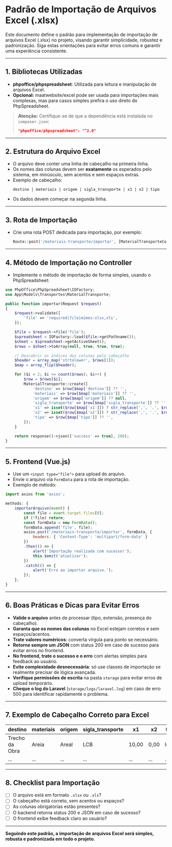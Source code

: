 # Padrão de Importação de Arquivos Excel (.xlsx)

Este documento define o padrão para implementação de importação de arquivos Excel (.xlsx) no projeto, visando garantir simplicidade, robustez e padronização. Siga estas orientações para evitar erros comuns e garantir uma experiência consistente.

---

## 1. **Bibliotecas Utilizadas**
- **phpoffice/phpspreadsheet**: Utilizada para leitura e manipulação de arquivos Excel.
- **Opcional:** maatwebsite/excel pode ser usada para importações mais complexas, mas para casos simples prefira o uso direto do PhpSpreadsheet.

> **Atenção:** Certifique-se de que a dependência está instalada no `composer.json`:
> ```json
> "phpoffice/phpspreadsheet": "^2.0"
> ```

---

## 2. **Estrutura do Arquivo Excel**
- O arquivo deve conter uma linha de cabeçalho na primeira linha.
- Os nomes das colunas devem ser **exatamente** os esperados pelo sistema, em minúsculo, sem acentos e sem espaços extras.
- Exemplo de cabeçalho:
  ```
  destino | materiais | origem | sigla_transporte | x1 | x2 | tipo
  ```
- Os dados devem começar na segunda linha.

---

## 3. **Rota de Importação**
- Crie uma rota POST dedicada para importação, por exemplo:
  ```php
  Route::post('/materiais-transporte/importar', [MaterialTransporteController::class, 'importar']);
  ```

---

## 4. **Método de Importação no Controller**
- Implemente o método de importação de forma simples, usando o PhpSpreadsheet:

```php
use PhpOffice\PhpSpreadsheet\IOFactory;
use App\Models\Transportes\MaterialTransporte;

public function importar(Request $request)
{
    $request->validate([
        'file' => 'required|file|mimes:xlsx,xls',
    ]);

    $file = $request->file('file');
    $spreadsheet = IOFactory::load($file->getPathname());
    $sheet = $spreadsheet->getActiveSheet();
    $rows = $sheet->toArray(null, true, true, true);

    // Descobrir os índices das colunas pelo cabeçalho
    $header = array_map('strtolower', $rows[1]);
    $map = array_flip($header);

    for ($i = 2; $i <= count($rows); $i++) {
        $row = $rows[$i];
        MaterialTransporte::create([
            'destino' => $row[$map['destino']] ?? '',
            'materiais' => $row[$map['materiais']] ?? '',
            'origem' => $row[$map['origem']] ?? null,
            'sigla_transporte' => $row[$map['sigla_transporte']] ?? '',
            'x1' => isset($row[$map['x1']]) ? str_replace(',', '.', $row[$map['x1']]) : 0,
            'x2' => isset($row[$map['x2']]) ? str_replace(',', '.', $row[$map['x2']]) : 0,
            'tipo' => $row[$map['tipo']] ?? '',
        ]);
    }

    return response()->json(['success' => true], 200);
}
```

---

## 5. **Frontend (Vue.js)**
- Use um `<input type="file">` para upload do arquivo.
- Envie o arquivo via `FormData` para a rota de importação.
- Exemplo de método:

```js
import axios from 'axios';

methods: {
    importarArquivo(event) {
        const file = event.target.files[0];
        if (!file) return;
        const formData = new FormData();
        formData.append('file', file);
        axios.post('/materiais-transporte/importar', formData, {
            headers: { 'Content-Type': 'multipart/form-data' }
        })
        .then(() => {
            alert('Importação realizada com sucesso!');
            this.$emit('atualizar');
        })
        .catch(() => {
            alert('Erro ao importar arquivo.');
        });
    },
}
```

---

## 6. **Boas Práticas e Dicas para Evitar Erros**
- **Valide o arquivo** antes de processar (tipo, extensão, presença do cabeçalho).
- **Garanta que os nomes das colunas** no Excel estejam corretos e sem espaços/acentos.
- **Trate valores numéricos**: converta vírgula para ponto se necessário.
- **Retorne sempre um JSON** com status 200 em caso de sucesso para evitar erros no frontend.
- **No frontend, trate o sucesso e o erro** com alertas simples para feedback ao usuário.
- **Evite complexidade desnecessária**: só use classes de importação se realmente precisar de lógica avançada.
- **Verifique permissões de escrita** na pasta `storage` para evitar erros de upload temporário.
- **Cheque o log do Laravel** (`storage/logs/laravel.log`) em caso de erro 500 para identificar rapidamente o problema.

---

## 7. **Exemplo de Cabeçalho Correto para Excel**
| destino         | materiais                  | origem         | sigla_transporte | x1    | x2    | tipo      |
|-----------------|---------------------------|----------------|------------------|-------|-------|-----------|
| Trecho da Obra  | Areia                     | Areal          | LCB              | 10,00 | 0,00  | local     |
| ...             | ...                       | ...            | ...              | ...   | ...   | ...       |

---

## 8. **Checklist para Importação**
- [ ] O arquivo está em formato `.xlsx` ou `.xls`?
- [ ] O cabeçalho está correto, sem acentos ou espaços?
- [ ] As colunas obrigatórias estão presentes?
- [ ] O backend retorna status 200 e JSON em caso de sucesso?
- [ ] O frontend exibe feedback claro ao usuário?

---

**Seguindo este padrão, a importação de arquivos Excel será simples, robusta e padronizada em todo o projeto.** 